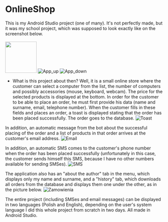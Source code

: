 # OnlineShop

This is my Android Studio project (one of many).
It's not perfectly made, but it was my school project, which was supposed to look exactly like on the screenshot below.<br><br>
<img src="https://user-images.githubusercontent.com/68535467/164110872-35eb8633-cfc9-4b49-8a2c-2384e366c5a4.jpg" width="100" height="100">
![App_up](https://user-images.githubusercontent.com/68535467/164110872-35eb8633-cfc9-4b49-8a2c-2384e366c5a4.jpg)
![App_down](https://user-images.githubusercontent.com/68535467/164110881-cb0cd33e-c7e4-4483-934d-9f386baae018.jpg)

- What is this project about then?
Well, it is a small online store where the customer can select a computer from the list, the number of 
computers and possibly accessories (mouse, keyboard, webcam). The price for the selected products is displayed at the bottom. 
In order for the customer to be able to place an order, he must first provide his data (name and surname, email, telephone number). 
When the customer fills in these fields and places an order, a toast is displayed stating that the order has been placed successfully. 
The order goes to the database.
![Toast](https://user-images.githubusercontent.com/68535467/164111414-2c1d0bf5-369c-42e1-b01f-a8e44a7eef73.jpg)


In addition, an automatic message from the bot about the successful placing of the order and a list 
of products in that order arrives at the customer's email address.
![Email](https://user-images.githubusercontent.com/68535467/164111367-e91b10d0-6cf9-4e7a-aa62-64470b5ddde5.jpg)


In addition, an automatic SMS comes to the customer's phone number 
when the order has been placed successfully (unfortunately in this case, the customer sends himself this SMS, because I have no other 
numbers available for sending SMSes).
![SMS](https://user-images.githubusercontent.com/68535467/164111325-c63cefd7-4207-44a3-8993-2fbd5678fa5a.png)

The application also has an "about the author" tab in the menu, which displays only my name and surname, 
and a "history" tab, which downloads all orders from the database and displays them one under the other, as in the picture below.
![Zamowienia](https://user-images.githubusercontent.com/68535467/164110520-5000e131-778e-4391-87ba-f674cafa8829.jpg)


The entire project (including SMSes and email messages) can be displayed in two languages (Polish and English), depending on the user's system language
I did this whole project from scratch in two days. All made in Android Studio.
